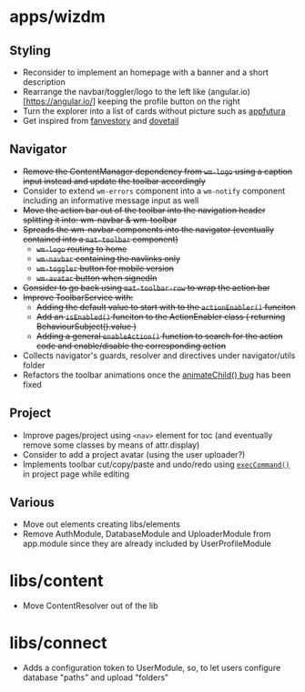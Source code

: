 # **apps/wizdm**

## Styling
* Reconsider to implement an homepage with a banner and a short description
* Rearrange the navbar/toggler/logo to the left like (angular.io)[https://angular.io/] keeping the profile button on the right
* Turn the explorer into a list of cards without picture such as [appfutura](https://www.appfutura.com/app-projects)
* Get inspired from [fanvestory](https://fanvestory.com) and [dovetail](https://dovetailapp.com/)

## Navigator
* ~~Remove the ContentManager dependency from `wm-logo` using a caption input instead and update the toolbar accordingly~~
* Consider to extend  `wm-errors` component into a `wm-notify` component including an informative message input as well
* ~~Move the action bar out of the toolbar into the navigation header splitting it into: wm-navbar & wm-toolbar~~
* ~~Spreads the wm-navbar components into the navigator (eventually contained into a `mat-toolbar` component)~~
  * ~~`wm-logo` routing to home~~
  * ~~`wm-navbar` containing the navlinks only~~
  * ~~`wm-toggler` button for mobile version~~
  * ~~`wm-avatar` button when signedIn~~
* ~~Consider to go back using `mat-toolbar-row` to wrap the action bar~~
* ~~Improve ToolbarService with:~~
  * ~~Adding the default value to start with to the `actionEnabler()` funciton~~
  * ~~Add an `isEnabled()` funciton to the ActionEnabler class ( returning BehaviourSubject().value )~~
  * ~~Adding a general `enableAction()` function to search for the action code and enable/disable the corresponding action~~
* Collects navigator's guards, resolver and directives under navigator/utils folder
* Refactors the toolbar animations once the [animateChild() bug][ac] has been fixed

[ac]: https://github.com/angular/angular/issues/27245

## Project
* Improve pages/project using `<nav>` element for toc (and eventually remove some classes by means of attr.display)
* Consider to add a project avatar (using the user uploader?)
* Implements toolbar cut/copy/paste and undo/redo using [`execCommand()`](https://developer.mozilla.org/en-US/docs/Web/API/Document/execCommand) in project page while editing

## Various
* Move out elements creating libs/elements
* Remove AuthModule, DatabaseModule and UploaderModule from app.module since they are already included by UserProfileModule

# libs/content
* Move ContentResolver out of the lib

# libs/connect
* Adds a configuration token to UserModule, so, to let users configure database "paths" and upload "folders"
